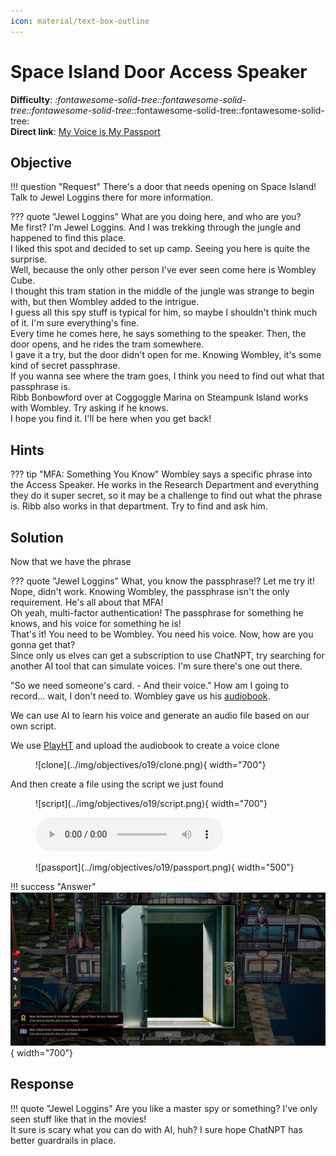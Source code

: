 ```yaml
---
icon: material/text-box-outline
---
```


# Space Island Door Access Speaker

**Difficulty**: <i class=twemoji_red>:fontawesome-solid-tree::fontawesome-solid-tree::fontawesome-solid-tree:</i>:fontawesome-solid-tree::fontawesome-solid-tree:<br/>
**Direct link**: [My Voice is My Passport](https://islanddoor.space?&challenge=accessspeaker)

## Objective

!!! question "Request"
    There's a door that needs opening on Space Island! Talk to Jewel Loggins there for more information.

??? quote "Jewel Loggins"
    What are you doing here, and who are you?<br/>
    Me first? I'm Jewel Loggins. And I was trekking through the jungle and happened to find this place.<br/>
    I liked this spot and decided to set up camp. Seeing you here is quite the surprise.<br/>
    Well, because the only other person I've ever seen come here is Wombley Cube.<br/>
    I thought this tram station in the middle of the jungle was strange to begin with, but then Wombley added to the intrigue.<br/>
    I guess all this spy stuff is typical for him, so maybe I shouldn't think much of it. I'm sure everything's fine.<br/>
    Every time he comes here, he says something to the speaker. Then, the door opens, and he rides the tram somewhere.<br/>
    I gave it a try, but the door didn't open for me. Knowing Wombley, it's some kind of secret passphrase.<br/>
    If you wanna see where the tram goes, I think you need to find out what that passphrase is.<br/>
    Ribb Bonbowford over at Coggoggle Marina on Steampunk Island works with Wombley. Try asking if he knows.<br/>
    I hope you find it. I'll be here when you get back!

## Hints

??? tip "MFA: Something You Know"
    Wombley says a specific phrase into the Access Speaker. He works in the Research Department and everything they do it super secret, so it may be a challenge to find out what the phrase is. Ribb also works in that department. Try to find and ask him.


## Solution

Now that we have the phrase

??? quote "Jewel Loggins"
    What, you know the passphrase!? Let me try it!</br>
    Nope, didn't work. Knowing Wombley, the passphrase isn't the only requirement. He's all about that MFA!</br>
    Oh yeah, multi-factor authentication! The passphrase for something he knows, and his voice for something he is!</br>
    That's it! You need to be Wombley. You need his voice. Now, how are you gonna get that?</br>
    Since only us elves can get a subscription to use ChatNPT, try searching for another AI tool that can simulate voices. I'm sure there's one out there.

"So we need someone's card. - And their voice." How am I going to record... wait, I don't need to. Wombley gave us his [audiobook](https://www.holidayhackchallenge.com/2023/wombleycube_the_enchanted_voyage.mp3.zip).

We can use AI to learn his voice and generate an audio file based on our own script. 

We use [PlayHT](https://play.ht) and upload the audiobook to create a voice clone

<figure markdown>
![clone](../img/objectives/o19/clone.png){ width="700"}
</figure>

And then create a file using the script we just found

<figure markdown>
![script](../img/objectives/o19/script.png){ width="700"}
</figure>

<figure class="audio_container">
  <audio controls="true">
    <source src="/img/objectives/o19/whisper.wav" type="audio/wav">
  </audio>
</figure>

<figure markdown>
![passport](../img/objectives/o19/passport.png){ width="500"}
</figure>

!!! success "Answer"
    ![open](../img/objectives/o19/open.png){ width="700"}

## Response

!!! quote "Jewel Loggins"
    Are you like a master spy or something? I've only seen stuff like that in the movies!</br> 
    It sure is scary what you can do with AI, huh? I sure hope ChatNPT has better guardrails in place.
